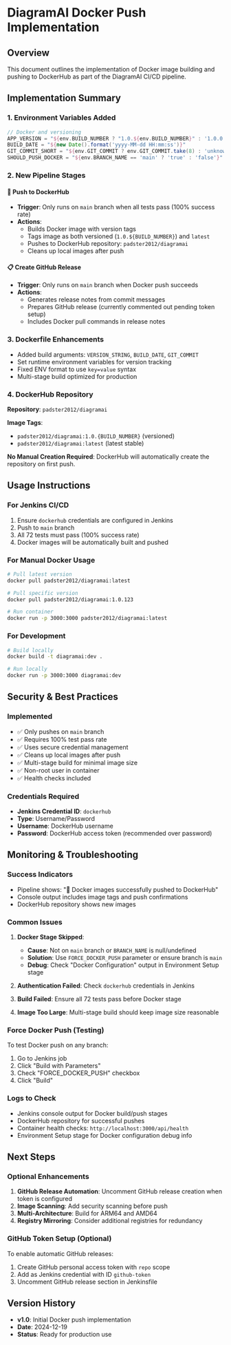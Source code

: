# DiagramAI Docker Push Implementation

## Overview
This document outlines the implementation of Docker image building and pushing to DockerHub as part of the DiagramAI CI/CD pipeline.

## Implementation Summary

### 1. Environment Variables Added
```groovy
// Docker and versioning
APP_VERSION = "${env.BUILD_NUMBER ? "1.0.${env.BUILD_NUMBER}" : '1.0.0'}"
BUILD_DATE = "${new Date().format('yyyy-MM-dd HH:mm:ss')}"
GIT_COMMIT_SHORT = "${env.GIT_COMMIT ? env.GIT_COMMIT.take(8) : 'unknown'}"
SHOULD_PUSH_DOCKER = "${env.BRANCH_NAME == 'main' ? 'true' : 'false'}"
```

### 2. New Pipeline Stages

#### 🐳 Push to DockerHub
- **Trigger**: Only runs on `main` branch when all tests pass (100% success rate)
- **Actions**:
  - Builds Docker image with version tags
  - Tags image as both versioned (`1.0.${BUILD_NUMBER}`) and `latest`
  - Pushes to DockerHub repository: `padster2012/diagramai`
  - Cleans up local images after push

#### 📋 Create GitHub Release
- **Trigger**: Only runs on `main` branch when Docker push succeeds
- **Actions**:
  - Generates release notes from commit messages
  - Prepares GitHub release (currently commented out pending token setup)
  - Includes Docker pull commands in release notes

### 3. Dockerfile Enhancements
- Added build arguments: `VERSION_STRING`, `BUILD_DATE`, `GIT_COMMIT`
- Set runtime environment variables for version tracking
- Fixed ENV format to use `key=value` syntax
- Multi-stage build optimized for production

### 4. DockerHub Repository
**Repository**: `padster2012/diagramai`

**Image Tags**:
- `padster2012/diagramai:1.0.{BUILD_NUMBER}` (versioned)
- `padster2012/diagramai:latest` (latest stable)

**No Manual Creation Required**: DockerHub will automatically create the repository on first push.

## Usage Instructions

### For Jenkins CI/CD
1. Ensure `dockerhub` credentials are configured in Jenkins
2. Push to `main` branch
3. All 72 tests must pass (100% success rate)
4. Docker images will be automatically built and pushed

### For Manual Docker Usage
```bash
# Pull latest version
docker pull padster2012/diagramai:latest

# Pull specific version
docker pull padster2012/diagramai:1.0.123

# Run container
docker run -p 3000:3000 padster2012/diagramai:latest
```

### For Development
```bash
# Build locally
docker build -t diagramai:dev .

# Run locally
docker run -p 3000:3000 diagramai:dev
```

## Security & Best Practices

### Implemented
- ✅ Only pushes on `main` branch
- ✅ Requires 100% test pass rate
- ✅ Uses secure credential management
- ✅ Cleans up local images after push
- ✅ Multi-stage build for minimal image size
- ✅ Non-root user in container
- ✅ Health checks included

### Credentials Required
- **Jenkins Credential ID**: `dockerhub`
- **Type**: Username/Password
- **Username**: DockerHub username
- **Password**: DockerHub access token (recommended over password)

## Monitoring & Troubleshooting

### Success Indicators
- Pipeline shows: "🎉 Docker images successfully pushed to DockerHub"
- Console output includes image tags and push confirmations
- DockerHub repository shows new images

### Common Issues
1. **Docker Stage Skipped**:
   - **Cause**: Not on `main` branch or `BRANCH_NAME` is null/undefined
   - **Solution**: Use `FORCE_DOCKER_PUSH` parameter or ensure branch is `main`
   - **Debug**: Check "Docker Configuration" output in Environment Setup stage

2. **Authentication Failed**: Check `dockerhub` credentials in Jenkins

3. **Build Failed**: Ensure all 72 tests pass before Docker stage

4. **Image Too Large**: Multi-stage build should keep image size reasonable

### Force Docker Push (Testing)
To test Docker push on any branch:
1. Go to Jenkins job
2. Click "Build with Parameters"
3. Check "FORCE_DOCKER_PUSH" checkbox
4. Click "Build"

### Logs to Check
- Jenkins console output for Docker build/push stages
- DockerHub repository for successful pushes
- Container health checks: `http://localhost:3000/api/health`
- Environment Setup stage for Docker configuration debug info

## Next Steps

### Optional Enhancements
1. **GitHub Release Automation**: Uncomment GitHub release creation when token is configured
2. **Image Scanning**: Add security scanning before push
3. **Multi-Architecture**: Build for ARM64 and AMD64
4. **Registry Mirroring**: Consider additional registries for redundancy

### GitHub Token Setup (Optional)
To enable automatic GitHub releases:
1. Create GitHub personal access token with `repo` scope
2. Add as Jenkins credential with ID `github-token`
3. Uncomment GitHub release section in Jenkinsfile

## Version History
- **v1.0**: Initial Docker push implementation
- **Date**: 2024-12-19
- **Status**: Ready for production use
